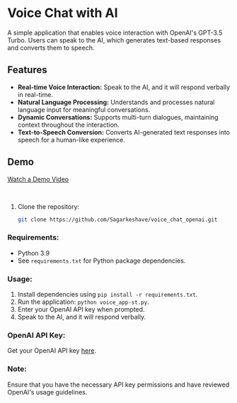 # Voice Chat with AI

A simple application that enables voice interaction with OpenAI's GPT-3.5 Turbo. Users can speak to the AI, which generates text-based responses and converts them to speech.

## Features

- **Real-time Voice Interaction:** Speak to the AI, and it will respond verbally in real-time.
- **Natural Language Processing:** Understands and processes natural language input for meaningful conversations.
- **Dynamic Conversations:** Supports multi-turn dialogues, maintaining context throughout the interaction.
- **Text-to-Speech Conversion:** Converts AI-generated text responses into speech for a human-like experience.


## Demo

[Watch a Demo Video](https://www.loom.com/share/bfe4213c4c74458da96735f3696718d3)

<br>

1. Clone the repository:
   ```sh
   git clone https://github.com/Sagarkeshave/voice_chat_openai.git

### Requirements:
- Python 3.9
- See `requirements.txt` for Python package dependencies.

### Usage:
1. Install dependencies using `pip install -r requirements.txt`.
2. Run the application: `python voice_app-st.py`.
3. Enter your OpenAI API key when prompted.
4. Speak to the AI, and it will respond verbally.

### OpenAI API Key:
Get your OpenAI API key [here](https://openai.com/).

### Note:
Ensure that you have the necessary API key permissions and have reviewed OpenAI's usage guidelines.
